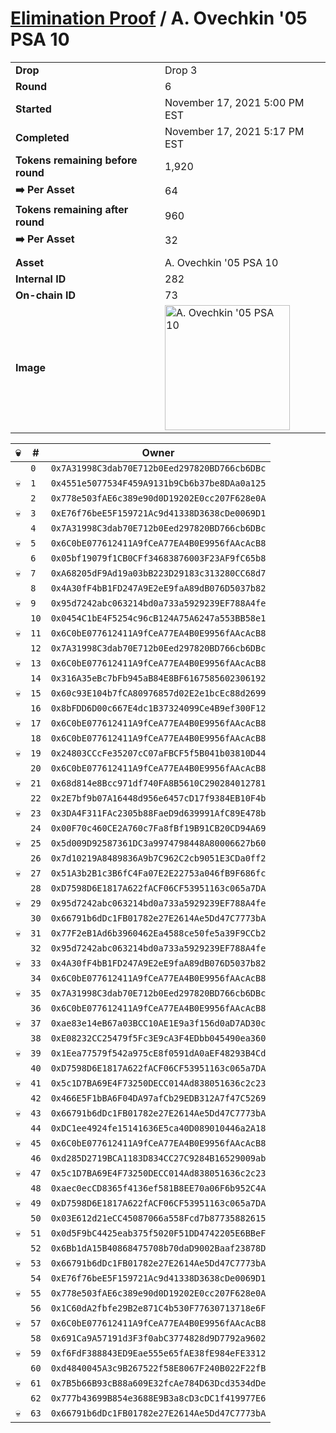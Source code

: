 # [Elimination Proof](./readme.md) / A. Ovechkin &#039;05 PSA 10

|||
|---|---|
| **Drop** | Drop 3 |
| **Round** | 6 |
| **Started** | November 17, 2021 5:00 PM EST |
| **Completed** | November 17, 2021 5:17 PM EST |
| **Tokens remaining before round** | 1,920 |
| **➡️ Per Asset** | 64 |
| **Tokens remaining after round** | 960 |
| **➡️ Per Asset** | 32 |
| | |
| **Asset** | A. Ovechkin &#039;05 PSA 10 |
| **Internal ID** | 282 |
| **On-chain ID** | 73 |
| **Image** | <img src="https://tcdn.blokpax.com/94d9199b-dc36-4b60-8c4d-5e825f80b0b2/0cf5dc8031ba8fbbec55ab2547fd26e07170adf25681302ab93d37a11a345d0c.jpg" height="200" alt="A. Ovechkin &#039;05 PSA 10" /> |


| 💀 | # | Owner |
| --- | --- | --- |
|  | `0` | `0x7A31998C3dab70E712b0Eed297820BD766cb6DBc` |
| 💀 | `1` | `0x4551e5077534F459A9131b9Cb6b37be8DAa0a125` |
|  | `2` | `0x778e503fAE6c389e90d0D19202E0cc207F628e0A` |
| 💀 | `3` | `0xE76f76beE5F159721Ac9d41338D3638cDe0069D1` |
|  | `4` | `0x7A31998C3dab70E712b0Eed297820BD766cb6DBc` |
| 💀 | `5` | `0x6C0bE077612411A9fCeA77EA4B0E9956fAAcAcB8` |
|  | `6` | `0x05bf19079f1CB0CFf34683876003F23AF9fC65b8` |
| 💀 | `7` | `0xA68205dF9Ad19a03bB223D29183c313280CC68d7` |
|  | `8` | `0x4A30fF4bB1FD247A9E2eE9faA89dB076D5037b82` |
| 💀 | `9` | `0x95d7242abc063214bd0a733a5929239EF788A4fe` |
|  | `10` | `0x0454C1bE4F5254c96cB124A75A6247a553BB58e1` |
| 💀 | `11` | `0x6C0bE077612411A9fCeA77EA4B0E9956fAAcAcB8` |
|  | `12` | `0x7A31998C3dab70E712b0Eed297820BD766cb6DBc` |
| 💀 | `13` | `0x6C0bE077612411A9fCeA77EA4B0E9956fAAcAcB8` |
|  | `14` | `0x316A35eBc7bFb945aB84E8BF6167585602306192` |
| 💀 | `15` | `0x60c93E104b7fCA80976857d02E2e1bcEc88d2699` |
|  | `16` | `0x8bFDD6D00c667E4dc1B37324099Ce4B9ef300F12` |
| 💀 | `17` | `0x6C0bE077612411A9fCeA77EA4B0E9956fAAcAcB8` |
|  | `18` | `0x6C0bE077612411A9fCeA77EA4B0E9956fAAcAcB8` |
| 💀 | `19` | `0x24803CCcFe35207cC07aFBCF5f5B041b03810D44` |
|  | `20` | `0x6C0bE077612411A9fCeA77EA4B0E9956fAAcAcB8` |
| 💀 | `21` | `0x68d814e8Bcc971df740FA8B5610C290284012781` |
|  | `22` | `0x2E7bf9b07A16448d956e6457cD17f9384EB10F4b` |
| 💀 | `23` | `0x3DA4F311FAc2305b88FaeD9d639991AfC89E478b` |
|  | `24` | `0x00F70c460CE2A760c7Fa8fBf19B91CB20CD94A69` |
| 💀 | `25` | `0x5d009D92587361DC3a9974798448A80006627b60` |
|  | `26` | `0x7d10219A8489836A9b7C962C2cb9051E3CDa0ff2` |
| 💀 | `27` | `0x51A3b2B1c3B6fC4Fa07E2E22753a046fB9F686fc` |
|  | `28` | `0xD7598D6E1817A622fACF06CF53951163c065a7DA` |
| 💀 | `29` | `0x95d7242abc063214bd0a733a5929239EF788A4fe` |
|  | `30` | `0x66791b6dDc1FB01782e27E2614Ae5Dd47C7773bA` |
| 💀 | `31` | `0x77F2eB1Ad6b3960462Ea4588ce50fe5a39F9CCb2` |
|  | `32` | `0x95d7242abc063214bd0a733a5929239EF788A4fe` |
| 💀 | `33` | `0x4A30fF4bB1FD247A9E2eE9faA89dB076D5037b82` |
|  | `34` | `0x6C0bE077612411A9fCeA77EA4B0E9956fAAcAcB8` |
| 💀 | `35` | `0x7A31998C3dab70E712b0Eed297820BD766cb6DBc` |
|  | `36` | `0x6C0bE077612411A9fCeA77EA4B0E9956fAAcAcB8` |
| 💀 | `37` | `0xae83e14eB67a03BCC10AE1E9a3f156d0aD7AD30c` |
|  | `38` | `0xE08232CC25479f5Fc3E9cA3F4EDbb045490ea360` |
| 💀 | `39` | `0x1Eea77579f542a975cE8f0591dA0aEF48293B4Cd` |
|  | `40` | `0xD7598D6E1817A622fACF06CF53951163c065a7DA` |
| 💀 | `41` | `0x5c1D7BA69E4F73250DECC014Ad838051636c2c23` |
|  | `42` | `0x466E5F1bBA6F04DA97afCb29EDB312A7f47C5269` |
| 💀 | `43` | `0x66791b6dDc1FB01782e27E2614Ae5Dd47C7773bA` |
|  | `44` | `0xDC1ee4924fe15141636E5ca40D089010446a2A18` |
| 💀 | `45` | `0x6C0bE077612411A9fCeA77EA4B0E9956fAAcAcB8` |
|  | `46` | `0xd285D2719BCA1183D834CC27C9284B16529009ab` |
| 💀 | `47` | `0x5c1D7BA69E4F73250DECC014Ad838051636c2c23` |
|  | `48` | `0xaec0ecCD8365f4136ef581B8EE70a06F6b952C4A` |
| 💀 | `49` | `0xD7598D6E1817A622fACF06CF53951163c065a7DA` |
|  | `50` | `0x03E612d21eCC45087066a558Fcd7b87735882615` |
| 💀 | `51` | `0x0d5F9bC4425eab375f5020F51DD4742205E6BBeF` |
|  | `52` | `0x6Bb1dA15B40868475708b70daD9002Baaf23878D` |
| 💀 | `53` | `0x66791b6dDc1FB01782e27E2614Ae5Dd47C7773bA` |
|  | `54` | `0xE76f76beE5F159721Ac9d41338D3638cDe0069D1` |
| 💀 | `55` | `0x778e503fAE6c389e90d0D19202E0cc207F628e0A` |
|  | `56` | `0x1C60dA2fbfe29B2e871C4b530F77630713718e6F` |
| 💀 | `57` | `0x6C0bE077612411A9fCeA77EA4B0E9956fAAcAcB8` |
|  | `58` | `0x691Ca9A57191d3F3f0abC3774828d9D7792a9602` |
| 💀 | `59` | `0xf6FdF388843ED9Eae555e65fAE38fE984eFE3312` |
|  | `60` | `0xd4840045A3c9B267522f58E8067F240B022F22fB` |
| 💀 | `61` | `0x7B5b66B93cB88a609E32fcAe784D63Dcd3534dDe` |
|  | `62` | `0x777b43699B854e3688E9B3a8cD3cDC1f419977E6` |
| 💀 | `63` | `0x66791b6dDc1FB01782e27E2614Ae5Dd47C7773bA` |
